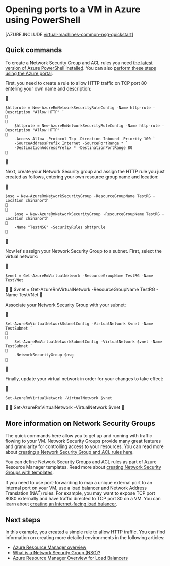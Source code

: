 <properties
   pageTitle="Open ports to a VM using PowerShell | Azure"
   description="Learn how to open a port / create an endpoint to your Windows VM using the Azure resource manager deployment mode and Azure PowerShell"
   services="virtual-machines-windows"
   documentationCenter=""
   authors="iainfoulds"
   manager="timlt"
   editor=""/>

<tags
   ms.service="virtual-machines-windows"
   ms.devlang="na"
   ms.topic="article"
   ms.tgt_pltfrm="vm-windows"
   ms.workload="infrastructure-services"
   ms.date="08/08/2016"
   wacn.date=""
   ms.author="iainfou"/>

# Opening ports to a VM in Azure using PowerShell
[AZURE.INCLUDE [virtual-machines-common-nsg-quickstart](../../includes/virtual-machines-common-nsg-quickstart.md)]

## Quick commands
To create a Network Security Group and ACL rules you need [the latest version of Azure PowerShell installed](/documentation/articles/powershell-install-configure/). You can also [perform these steps using the Azure portal](/documentation/articles/virtual-machines-windows-nsg-quickstart-portal/).

First, you need to create a rule to allow HTTP traffic on TCP port 80 entering your own name and description:


```
$httprule = New-AzureRmNetworkSecurityRuleConfig -Name http-rule -Description "Allow HTTP" `


	$httprule = New-AzureRmNetworkSecurityRuleConfig -Name http-rule -Description "Allow HTTP" `

    -Access Allow -Protocol Tcp -Direction Inbound -Priority 100 `
    -SourceAddressPrefix Internet -SourcePortRange * `
    -DestinationAddressPrefix * -DestinationPortRange 80

```


Next, create your Network Security group and assign the HTTP rule you just created as follows, entering your own resource group name and location:


```
$nsg = New-AzureRmNetworkSecurityGroup -ResourceGroupName TestRG -Location chinanorth `


	$nsg = New-AzureRmNetworkSecurityGroup -ResourceGroupName TestRG -Location chinanorth `

    -Name "TestNSG" -SecurityRules $httprule

```


Now let's assign your Network Security Group to a subnet. First, select the virtual network:


```
$vnet = Get-AzureRmVirtualNetwork -ResourceGroupName TestRG -Name TestVNet
```


	$vnet = Get-AzureRmVirtualNetwork -ResourceGroupName TestRG -Name TestVNet


Associate your Network Security Group with your subnet:


```
Set-AzureRmVirtualNetworkSubnetConfig -VirtualNetwork $vnet -Name TestSubnet `


	Set-AzureRmVirtualNetworkSubnetConfig -VirtualNetwork $vnet -Name TestSubnet `

    -NetworkSecurityGroup $nsg

```


Finally, update your virtual network in order for your changes to take effect:


```
Set-AzureRmVirtualNetwork -VirtualNetwork $vnet
```


	Set-AzureRmVirtualNetwork -VirtualNetwork $vnet



## More information on Network Security Groups
The quick commands here allow you to get up and running with traffic flowing to your VM. Network Security Groups provide many great features and granularity for controlling access to your resources. You can read more about [creating a Network Security Group and ACL rules here](/documentation/articles/virtual-networks-create-nsg-arm-ps/).

You can define Network Security Groups and ACL rules as part of Azure Resource Manager templates. Read more about [creating Network Security Groups with templates](/documentation/articles/virtual-networks-create-nsg-arm-template/).

If you need to use port-forwarding to map a unique external port to an internal port on your VM, use a load balancer and Network Address Translation (NAT) rules. For example, you may want to expose TCP port 8080 externally and have traffic directed to TCP port 80 on a VM. You can learn about [creating an Internet-facing load balancer](/documentation/articles/load-balancer-get-started-internet-arm-ps/).

## Next steps
In this example, you created a simple rule to allow HTTP traffic. You can find information on creating more detailed environments in the following articles:

- [Azure Resource Manager overview](/documentation/articles/resource-group-overview/)
- [What is a Network Security Group (NSG)?](/documentation/articles/virtual-networks-nsg/)
- [Azure Resource Manager Overview for Load Balancers](/documentation/articles/load-balancer-arm/)